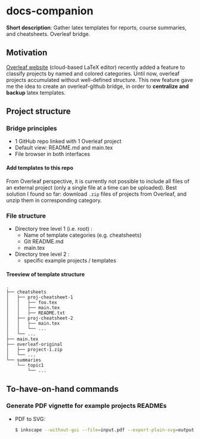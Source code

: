 # docs-companion

**Short description**: Gather latex templates for reports, course summaries, and cheatsheets. Overleaf bridge.

## Motivation 

[Overleaf website](https://www.overleaf.com/) (cloud-based LaTeX editor) recently added a feature to classify projects by named and colored categories.
Until now, overleaf projects accumulated without well-defined structure. This new feature gave me the idea to create an 
overleaf-github bridge, in order to **centralize and backup** latex templates. 

## Project structure


### Bridge principles

* 1 GitHub repo linked with 1 Overleaf project
* Default view: README.md and main.tex
* File browser in both interfaces

#### Add templates to this repo

From Overleaf perspective, it is currently not possible to 
include all files of an external project (only a single file at a time can 
be uploaded). Best solution I found so far: download `.zip` files of 
projects from Overleaf, and unzip them in corresponding category.


### File structure

* Directory tree level 1 (i.e. root) : 
  * Name of template categories (e.g. cheatsheets)
  * Git README.md
  * main.tex
* Directory tree level 2  : 
  * specific example projects / templates 

#### Treeview of template structure

```
.
├── cheatsheets
│   ├── proj-cheatsheet-1
│   │   ├── foo.tex
│   │   ├── main.tex
│   │   ├── README.txt
│   ├── proj-cheatsheet-2
│   │   ├── main.tex
│   │   └── ...
│   └── ...
├── main.tex
├── overleaf-original
│   ├── project-1.zip
│   └── ...
└── summaries
    └── topic1
        └── ...
```

## To-have-on-hand commands 

### Generate PDF vignette for example projects READMEs

* PDF to SVG:
  ```bash
  $ inkscape --without-gui --file=input.pdf --export-plain-svg=output.svg
  ```




<!-- Add HTML break lines to improve markdown real-time visualization in PyCharm  -->
<br /><br /><br /><br /><br /> 

